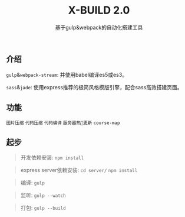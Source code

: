 <h1 align="center">X-BUILD 2.0</h1>
<p align="center">基于gulp&webpack的自动化搭建工具</p>
<br>

## 介绍

`gulp`&`webpack-stream`: 并使用babel编译es5或es3。

`sass`&`jade`: 使用express推荐的极简风格模版引擎，配合sass高效搭建页面。

## 功能

`图片压缩` `代码压缩` `代码编译` `服务器热更新` `course-map`

## 起步

> 开发依赖安装: `npm install`

> express server依赖安装: `cd server/` `npm install`

> 编译: `gulp`

> 监听: `gulp --watch`

> 打包: `gulp --build`
